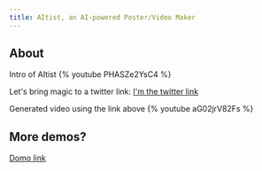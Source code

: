 ```yaml
---
title: AItist, an AI-powered Poster/Video Maker
---
```


<!--# An AI-powered Video Maker-->

## About
Intro of AItist
{% youtube PHASZe2YsC4 %} 

Let's bring magic to a twitter link:
[I'm the twitter link](https://twitter.com/elonmusk/status/1594191387519373313)

Generated video using the link above
{% youtube aG02jrV82Fs %}

<!--{% img /gallery/food.jpeg "Food" %}-->

## More demos?
[Domo link](https://nxkc7zi6j8.larksuite.com/wiki/wikus7Z2f36UCmJBQHv9SB6Zjhb)



